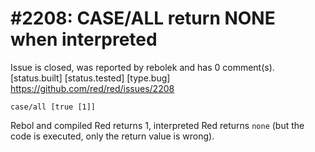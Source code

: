 
#2208: CASE/ALL return NONE when interpreted
================================================================================
Issue is closed, was reported by rebolek and has 0 comment(s).
[status.built] [status.tested] [type.bug]
<https://github.com/red/red/issues/2208>

```
case/all [true [1]]
```

Rebol and compiled Red returns 1, interpreted Red returns `none` (but the code is executed, only the return value is wrong).



